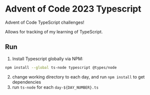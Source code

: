 # Advent of Code 2023 Typescript

Advent of Code TypeScript challenges!

Allows for tracking of my learning of TypeScript.

## Run

1. Install Typescript globally via NPM:  
```bash 
npm install --global ts-node typescript @types/node 
```
2. change working directory to each day, and run `npm install` to get dependencies
3. run `ts-node` for each `day-${DAY_NUMBER}.ts`